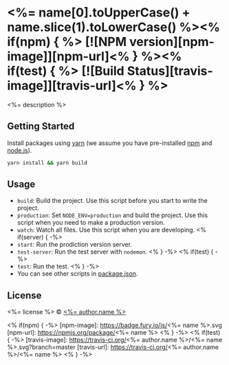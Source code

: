 # <%= name[0].toUpperCase() + name.slice(1).toLowerCase() %><% if(npm) { %> [![NPM version][npm-image]][npm-url]<% } %><% if(test) { %> [![Build Status][travis-image]][travis-url]<% } %>
<%= description %>

## Getting Started
Install packages using [yarn](https://yarnpkg.com/) (we assume you have pre-installed [npm](https://www.npmjs.com/) and [node.js](https://nodejs.org/)).

```sh
yarn install && yarn build
```

## Usage
- `build`: Build the project. Use this script before you start to write the project.
- `production`: Set `NODE_ENV=production` and build the project. Use this script when you need to make a production version.
- `watch`: Watch all files. Use this script when you are developing.
<% if(server) { -%>
- `start`: Run the prodiction version server.
- `test-server`: Run the test server with `nodemon`.
<% } -%>
<% if(test) { -%>
- `test`: Run the test.
<% } -%>
- You can see other scripts in [package.json](./package.json).

## License
<%= license %> © [<%= author.name %>](<%= author.url %>)

<% if(npm) { -%>
[npm-image]: https://badge.fury.io/js/<%= name %>.svg
[npm-url]: https://npmjs.org/package/<%= name %>
<% } -%>
<% if(test) { -%>
[travis-image]: https://travis-ci.org/<%= author.name %>/<%= name %>.svg?branch=master
[travis-url]: https://travis-ci.org/<%= author.name %>/<%= name %>
<% } -%>
